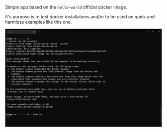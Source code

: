 Simple app based on the `hello-world` official docker image.

It's purpose is to test docker installations and/or to be used on quick and harmless examples like this one.

<center>
<img src="images/screenshot.png" />
</center>